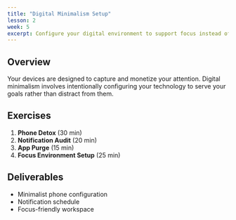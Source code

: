 ```yaml
---
title: "Digital Minimalism Setup"
lesson: 2
week: 5
excerpt: Configure your digital environment to support focus instead of fragmenting it.
---
```


## Overview

Your devices are designed to capture and monetize your attention. Digital minimalism involves intentionally configuring your technology to serve your goals rather than distract from them.

## Exercises

1. **Phone Detox** (30 min)
2. **Notification Audit** (20 min)
3. **App Purge** (15 min)
4. **Focus Environment Setup** (25 min)

## Deliverables

- Minimalist phone configuration
- Notification schedule
- Focus-friendly workspace

